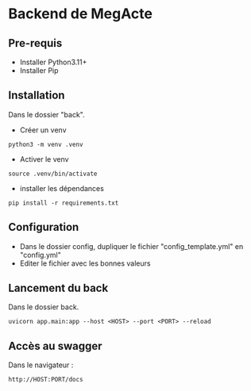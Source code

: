 # Backend de MegActe

## Pre-requis

* Installer Python3.11+
* Installer Pip

## Installation

Dans le dossier "back".
* Créer un venv
```
python3 -m venv .venv
```
* Activer le venv
```
source .venv/bin/activate
```

* installer les dépendances
```
pip install -r requirements.txt
```

## Configuration

* Dans le dossier config, dupliquer le fichier "config_template.yml" en "config.yml"
* Editer le fichier avec les bonnes valeurs

## Lancement du back

Dans le dossier back.
``` 
uvicorn app.main:app --host <HOST> --port <PORT> --reload
```

## Accès au swagger
Dans le navigateur :
```
http://HOST:PORT/docs 
```

